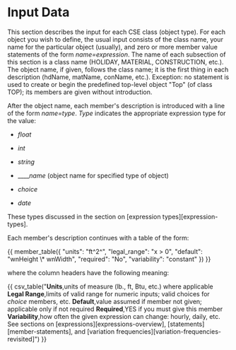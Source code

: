 # Input Data

This section describes the input for each CSE class (object type). For each object you wish to define, the usual input consists of the class name, your name for the particular object (usually), and zero or more member value statements of the form _name=expression_. The name of each subsection of this section is a class name (HOLIDAY, MATERIAL, CONSTRUCTION, etc.). The object name, if given, follows the class name; it is the first thing in each description (hdName, matName, conName, etc.). Exception: no statement is used to create or begin the predefined top-level object "Top" (of class TOP); its members are given without introduction.

After the object name, each member's description is introduced with a line of the form _name=type_. _Type_ indicates the appropriate expression type for the value:

- _float_

- _int_

- _string_

- \_\_\_\__name_ (object name for specified type of object)

- _choice_

- _date_

These types discussed in the section on [expression types][expression-types].

Each member's description continues with a table of the form:

{{
  member_table({
    "units": "ft^2^",
    "legal_range": "x &gt; 0", 
    "default": "wnHeight \\\* wnWidth",
    "required": "No",
    "variability": "constant" 
  })
}}

where the column headers have the following meaning:

{{ csv_table("**Units**,units of measure (lb.&comma; ft&comma; Btu&comma; etc.) where applicable
**Legal Range**,limits of valid range for numeric inputs; valid choices for *choice* members&comma; etc.
**Default**,value assumed if member not given; applicable only if not required
**Required**,YES if you must give this member
**Variability**,how often the given expression can change: hourly&comma; daily&comma; etc. See sections on [expressions][expressions-overview]&comma; [statements][member-statements]&comma; and [variation frequencies][variation-frequencies-revisited]")
}}
